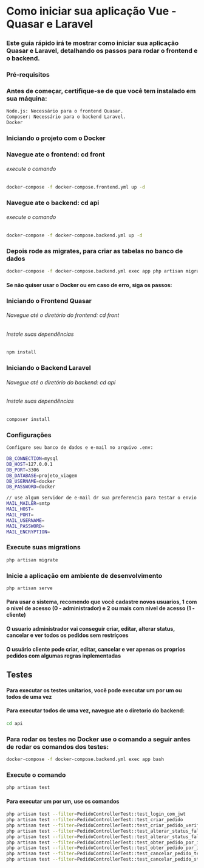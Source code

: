 # Como iniciar sua aplicação Vue - Quasar e Laravel
### Este guia rápido irá te mostrar como iniciar sua aplicação Quasar e Laravel, detalhando os passos para rodar o frontend e o backend.

### Pré-requisitos
### Antes de começar, certifique-se de que você tem instalado em sua máquina:

```bash
Node.js: Necessário para o frontend Quasar.
Composer: Necessário para o backend Laravel.
Docker
```

### Iniciando o projeto com o Docker
### Navegue ate o frontend: cd front
###### execute o comando
```bash
docker-compose -f docker-compose.frontend.yml up -d
```

### Navegue ate o backend: cd api
###### execute o comando
```bash
docker-compose -f docker-compose.backend.yml up -d
```
### Depois rode as migrates, para criar as tabelas no banco de dados

```bash
docker-compose -f docker-compose.backend.yml exec app php artisan migrate
```

#### Se não quiser usar o Docker ou em caso de erro, siga os passos:

### Iniciando o Frontend Quasar
###### Navegue até o diretório do frontend: cd front

###### Instale suas dependências
```bash
npm install
```

### Iniciando o Backend Laravel
###### Navegue até o diretório do backend: cd api

###### Instale suas dependências
```bash
composer install
```

### Configurações
```bash
Configure seu banco de dados e e-mail no arquivo .env:

DB_CONNECTION=mysql
DB_HOST=127.0.0.1
DB_PORT=3306
DB_DATABASE=projeto_viagem
DB_USERNAME=docker
DB_PASSWORD=docker

// use algum servidor de e-mail dr sua preferencia para testar o envio de email sempre que alterar o status do usuário 
MAIL_MAILER=smtp
MAIL_HOST=
MAIL_PORT=
MAIL_USERNAME=
MAIL_PASSWORD=
MAIL_ENCRYPTION=
```

### Execute suas migrations
```bash
php artisan migrate
```

### Inicie a aplicação em ambiente de desenvolvimento
```bash
php artisan serve
```

#### Para usar o sistema, recomendo que você cadastre novos usuarios, 1 com o nivel de acesso (0 - administrador) e 2 ou mais com nivel de acesso (1 - cliente)
#### O usuario administrador vai conseguir criar, editar, alterar status, cancelar e ver todos os pedidos sem restriçoes
#### O usuário cliente pode criar, editar, cancelar e ver apenas os proprios pedidos com algumas regras inplementadas


## Testes

#### Para executar os testes unitarios, você pode executar um por um ou todos de uma vez
#### Para executar todos de uma vez, navegue ate o diretorio do backend: 
```bash
cd api
```

### Para rodar os testes no Docker use o comando a seguir antes de rodar os comandos dos testes:
```bash
docker-compose -f docker-compose.backend.yml exec app bash
```

### Execute o comando
```bash
php artisan test
```
#### Para executar um por um, use os comandos
```bash
php artisan test --filter=PedidoControllerTest::test_login_com_jwt
php artisan test --filter=PedidoControllerTest::test_criar_pedido
php artisan test --filter=PedidoControllerTest::test_criar_pedido_verificar_exception
php artisan test --filter=PedidoControllerTest::test_alterar_status_falha_nivel_acesso
php artisan test --filter=PedidoControllerTest::test_alterar_status_falha_administrador
php artisan test --filter=PedidoControllerTest::test_obter_pedido_por_id
php artisan test --filter=PedidoControllerTest::test_obter_pedido_por_id_falha
php artisan test --filter=PedidoControllerTest::test_cancelar_pedido_tempo_para_cancelar_excedido_falha
php artisan test --filter=PedidoControllerTest::test_cancelar_pedido_status_cancelado_falha
```





